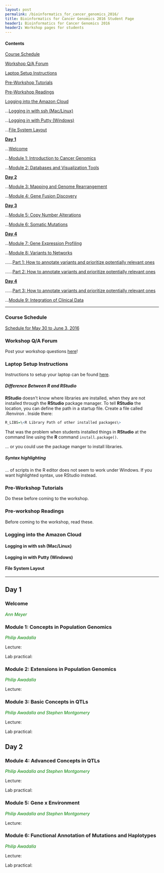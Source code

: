 ```yaml
---
layout: post
permalink: /bioinformatics_for_cancer_genomics_2016/
title: Bioinformatics for Cancer Genomics 2016 Student Page
header1: Bioinformatics for Cancer Genomics 2016
header2: Workshop pages for students
---
```


#### Contents
[Course Schedule](#course_schedule)

[Workshop Q/A Forum](#q_a_forum)

[Laptop Setup Instructions](#laptop_setup)

[Pre-Workshop Tutorials](#pre_tutorials)

[Pre-Workshop Readings](#pre_readings)

[Logging into the Amazon Cloud](#amazon_cloud)

...[Logging in with ssh (Mac/Linux)](#ssh_login)

...[Logging in with Putty (Windows)](#putty_login)

...[File System Layout](#file_system_layout)

**[Day 1](#day_1)**


  ...[Welcome](#welcome)
  
  ...[Module 1: Introduction to Cancer Genomics](#module_1)
  
  ...[Module 2: Databases and Visualization Tools](#module_2)


**[Day 2](#day_2)**


  ...[Module 3: Mapping and Genome Rearrangement](#module_3)
  
  ...[Module 4: Gene Fusion Discovery](#module_4)
  

**[Day 3](#day_3)**

  
  ...[Module 5: Copy Number Alterations](#module_5)
  
  ...[Module 6: Somatic Mutations](#module_6)
  

**[Day 4](#day_4)**


  ...[Module 7: Gene Expression Profiling](#module_7)
  
  ...[Module 8: Variants to Networks](#module_8)
  
  ......[Part 1: How to annotate variants and prioritize potentially relevant ones ](#part_1)
  
  ......[Part 2: How to annotate variants and prioritize potentially relevant ones ](#part_2)
  
  
  **[Day 4](#day_4)**
  
  
  ......[Part 3: How to annotate variants and prioritize potentially relevant ones ](#part_3)
  
  ...[Module 9: Integration of Clinical Data ](#module_9)
  
  

***

###  Course Schedule  <a id="course_schedule"></a>

  <a href="http://bioinformatics-ca.github.io/2016_workshops/cancer/BiCG_2016_Schedule_v1.pdf">Schedule for May 30 to June 3, 2016</a>


###  Workshop Q/A Forum <a id="q_a_forum"></a>

  Post your workshop questions <a href="http://todaysmeet.com/CancerGenomics2016">here</a>!


###  Laptop Setup Instructions <a id="laptop_setup"></a>

  Instructions to setup your laptop can be found <a href="http://bioinformatics-ca.github.io/2016_workshops/cancer/laptop_setup_instructions.pdf">here</a>.
  
##### Difference Between **R** and **RStudio**

**RStudio** doesn't know where libraries are installed, when they are not installed through the **RStudio** package manager. To tell **RStudio** the location, you can define the path in a startup file. Create a file called .Renviron . Inside there:

```r
R_LIBS=\<R Library Path of other installed packages\>
```

That was the problem when students installed things in **RStudio** at the command line using the **R** command <code>install.package()</code>.

... or you could use the package manger to install libraries.

##### Syntax highlighting

... of scripts in the R editor does not seem to work under Windows. If you want highlighted syntax, use RStudio instead.


###  Pre-Workshop Tutorials <a id="pre_tutorials"></a>

Do these before coming to the workshop.


###  Pre-workshop Readings <a id="pre_readings"></a>

  Before coming to the workshop, read these.
  
  
### Logging into the Amazon Cloud <a id="amazon_cloud"></a>

#### Logging in with ssh (Mac/Linux) <a id="ssh_login"></a>

#### Logging in with Putty (Windows) <a id="putty_login"></a>

#### File System Layout <a id="file_system_layout"></a>




***

##  Day 1 <a id="day_1"></a>

###  Welcome <a id="welcome"></a>

  *<font color="green">Ann Meyer</font>* 
<br>

###  Module 1: Concepts in Population Genomics <a id="module_1"></a>

  *<font color="green">Philip Awadalla</font>*
  
  Lecture:
  
  Lab practical:


###  Module 2: Extensions in Population Genomics <a id="module_2"></a>

  *<font color="green">Philip Awadalla</font>*
  
  Lecture:


###  Module 3: Basic Concepts in QTLs <a id="module_3"></a>

  *<font color="green">Philip Awadalla and Stephen Montgomery</font>*
  
  Lecture:
  
  Lab practical:


##  Day 2 <a id="day_2"></a>

###  Module 4: Advanced Concepts in QTLs <a id="module_4"></a>

  *<font color="green">Philip Awadalla and Stephen Montgomery</font>*
  
  Lecture:
  
  Lab practical:


###  Module 5: Gene x Environment <a id="module_5"></a>

  *<font color="green">Philip Awadalla and Stephen Montgomery</font>*
  
  Lecture:


###  Module 6: Functional Annotation of Mutations and Haplotypes <a id="module_6"></a>

  *<font color="green">Philip Awadalla</font>*
  
  Lecture:
  
  Lab practical:
